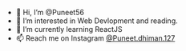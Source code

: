 - 👋 Hi, I’m @Puneet56
- 👀 I’m interested in Web Devlopment and reading.
- 🌱 I’m currently learning ReactJS
- 📫 Reach me on Instagram [@Puneet.dhiman.127](https://www.instagram.com/puneet.dhiman.127/)

<!---
Puneet56/Puneet56 is a ✨ special ✨ repository because its `README.md` (this file) appears on your GitHub profile.
You can click the Preview link to take a look at your changes.
--->
